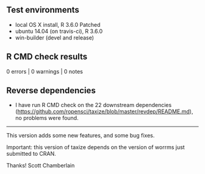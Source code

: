 ## Test environments

* local OS X install, R 3.6.0 Patched
* ubuntu 14.04 (on travis-ci), R 3.6.0
* win-builder (devel and release)

## R CMD check results

0 errors | 0 warnings | 0 notes

## Reverse dependencies

* I have run R CMD check on the 22 downstream dependencies
(<https://github.com/ropensci/taxize/blob/master/revdep/README.md>),
no problems were found.

------

This version adds some new features, and some bug fixes.

Important: this version of taxize depends on the version of worrms just 
submitted to CRAN.

Thanks!
Scott Chamberlain
